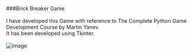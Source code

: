###Brick Breaker Game <br><br>
I have developed this Game with reference to The Complete Python Game Development Course by Martin Yanev.<br>
It has been developed using Tkinter.
<br><br>
 ![image](https://user-images.githubusercontent.com/71587244/136317134-04639d87-4187-4468-8cbe-092c5ab86352.png)

